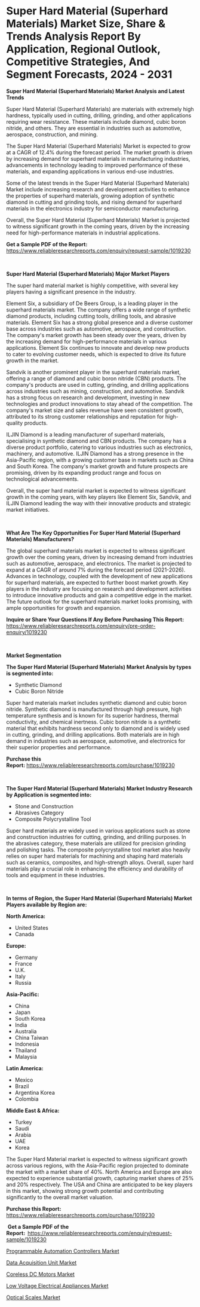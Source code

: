 <p><h1>Super Hard Material (Superhard Materials) Market Size, Share & Trends Analysis Report By Application, Regional Outlook, Competitive Strategies, And Segment Forecasts, 2024 - 2031</h1></p><p><strong>Super Hard Material (Superhard Materials) Market Analysis and Latest Trends</strong></p>
<p><p>Super Hard Material (Superhard Materials) are materials with extremely high hardness, typically used in cutting, drilling, grinding, and other applications requiring wear resistance. These materials include diamond, cubic boron nitride, and others. They are essential in industries such as automotive, aerospace, construction, and mining.</p><p>The Super Hard Material (Superhard Materials) Market is expected to grow at a CAGR of 12.4% during the forecast period. The market growth is driven by increasing demand for superhard materials in manufacturing industries, advancements in technology leading to improved performance of these materials, and expanding applications in various end-use industries.</p><p>Some of the latest trends in the Super Hard Material (Superhard Materials) Market include increasing research and development activities to enhance the properties of superhard materials, growing adoption of synthetic diamond in cutting and grinding tools, and rising demand for superhard materials in the electronics industry for semiconductor manufacturing.</p><p>Overall, the Super Hard Material (Superhard Materials) Market is projected to witness significant growth in the coming years, driven by the increasing need for high-performance materials in industrial applications.</p></p>
<p><strong>Get a Sample PDF of the Report:&nbsp;</strong> <a href="https://www.reliableresearchreports.com/enquiry/request-sample/1019230">https://www.reliableresearchreports.com/enquiry/request-sample/1019230</a></p>
<p>&nbsp;</p>
<p><strong>Super Hard Material (Superhard Materials) Major Market Players</strong></p>
<p><p>The super hard material market is highly competitive, with several key players having a significant presence in the industry. </p><p>Element Six, a subsidiary of De Beers Group, is a leading player in the superhard materials market. The company offers a wide range of synthetic diamond products, including cutting tools, drilling tools, and abrasive materials. Element Six has a strong global presence and a diverse customer base across industries such as automotive, aerospace, and construction. The company's market growth has been steady over the years, driven by the increasing demand for high-performance materials in various applications. Element Six continues to innovate and develop new products to cater to evolving customer needs, which is expected to drive its future growth in the market.</p><p>Sandvik is another prominent player in the superhard materials market, offering a range of diamond and cubic boron nitride (CBN) products. The company's products are used in cutting, grinding, and drilling applications across industries such as mining, construction, and automotive. Sandvik has a strong focus on research and development, investing in new technologies and product innovations to stay ahead of the competition. The company's market size and sales revenue have seen consistent growth, attributed to its strong customer relationships and reputation for high-quality products.</p><p>ILJIN Diamond is a leading manufacturer of superhard materials, specialising in synthetic diamond and CBN products. The company has a diverse product portfolio, catering to various industries such as electronics, machinery, and automotive. ILJIN Diamond has a strong presence in the Asia-Pacific region, with a growing customer base in markets such as China and South Korea. The company's market growth and future prospects are promising, driven by its expanding product range and focus on technological advancements.</p><p>Overall, the super hard material market is expected to witness significant growth in the coming years, with key players like Element Six, Sandvik, and ILJIN Diamond leading the way with their innovative products and strategic market initiatives.</p></p>
<p>&nbsp;</p>
<p><strong>What Are The Key Opportunities For Super Hard Material (Superhard Materials) Manufacturers?</strong></p>
<p><p>The global superhard materials market is expected to witness significant growth over the coming years, driven by increasing demand from industries such as automotive, aerospace, and electronics. The market is projected to expand at a CAGR of around 7% during the forecast period (2021-2026). Advances in technology, coupled with the development of new applications for superhard materials, are expected to further boost market growth. Key players in the industry are focusing on research and development activities to introduce innovative products and gain a competitive edge in the market. The future outlook for the superhard materials market looks promising, with ample opportunities for growth and expansion.</p></p>
<p><strong>Inquire or Share Your Questions If Any Before Purchasing This Report:</strong> <a href="https://www.reliableresearchreports.com/enquiry/pre-order-enquiry/1019230">https://www.reliableresearchreports.com/enquiry/pre-order-enquiry/1019230</a></p>
<p>&nbsp;</p>
<p><strong>Market Segmentation</strong></p>
<p><strong>The Super Hard Material (Superhard Materials) Market Analysis by types is segmented into:</strong></p>
<p><ul><li>Synthetic Diamond</li><li>Cubic Boron Nitride</li></ul></p>
<p><p>Super hard materials market includes synthetic diamond and cubic boron nitride. Synthetic diamond is manufactured through high pressure, high temperature synthesis and is known for its superior hardness, thermal conductivity, and chemical inertness. Cubic boron nitride is a synthetic material that exhibits hardness second only to diamond and is widely used in cutting, grinding, and drilling applications. Both materials are in high demand in industries such as aerospace, automotive, and electronics for their superior properties and performance.</p></p>
<p><strong>Purchase this Report:&nbsp;</strong><a href="https://www.reliableresearchreports.com/purchase/1019230">https://www.reliableresearchreports.com/purchase/1019230</a></p>
<p>&nbsp;</p>
<p><strong>The Super Hard Material (Superhard Materials) Market Industry Research by Application is segmented into:</strong></p>
<p><ul><li>Stone and Construction</li><li>Abrasives Category</li><li>Composite Polycrystalline Tool</li></ul></p>
<p><p>Super hard materials are widely used in various applications such as stone and construction industries for cutting, grinding, and drilling purposes. In the abrasives category, these materials are utilized for precision grinding and polishing tasks. The composite polycrystalline tool market also heavily relies on super hard materials for machining and shaping hard materials such as ceramics, composites, and high-strength alloys. Overall, super hard materials play a crucial role in enhancing the efficiency and durability of tools and equipment in these industries.</p></p>
<p>&nbsp;</p>
<p><strong>In terms of Region, the Super Hard Material (Superhard Materials) Market Players available by Region are:</strong></p>
<p>
    <p> <strong> North America: </strong>
        <ul>
            <li>United States</li>
            <li>Canada</li>
        </ul>
        </p> 
    <p> <strong> Europe: </strong>
        <ul>
            <li>Germany</li>
            <li>France</li>
            <li>U.K.</li>
            <li>Italy</li>
            <li>Russia</li>
        </ul>
        </p> 
    <p> <strong> Asia-Pacific: </strong>
        <ul>
            <li>China</li>
            <li>Japan</li>
            <li>South Korea</li>
            <li>India</li>
            <li>Australia</li>
            <li>China Taiwan</li>
            <li>Indonesia</li>
            <li>Thailand</li>
            <li>Malaysia</li>
        </ul>
        </p> 
    <p> <strong> Latin America: </strong>
        <ul>
            <li>Mexico</li>
            <li>Brazil</li>
            <li>Argentina Korea</li>
            <li>Colombia</li>
        </ul>
        </p> 
    <p> <strong> Middle East & Africa: </strong>
        <ul>
            <li>Turkey</li>
            <li>Saudi</li>
            <li>Arabia</li>
            <li>UAE</li>
            <li>Korea</li>
        </ul>
    </p>
    </p>
<p><p>The Super Hard Material market is expected to witness significant growth across various regions, with the Asia-Pacific region projected to dominate the market with a market share of 40%. North America and Europe are also expected to experience substantial growth, capturing market shares of 25% and 20% respectively. The USA and China are anticipated to be key players in this market, showing strong growth potential and contributing significantly to the overall market valuation.</p></p>
<p><strong>Purchase this Report: </strong><a href="https://www.reliableresearchreports.com/purchase/1019230">https://www.reliableresearchreports.com/purchase/1019230</a></p>
<p>&nbsp;<strong>Get a Sample PDF of the Report:&nbsp;&nbsp;</strong><a href="https://www.reliableresearchreports.com/enquiry/request-sample/1019230">https://www.reliableresearchreports.com/enquiry/request-sample/1019230</a></p>
<p><strong></strong></p>
<p><p><a href="https://medium.com/@kendraadams4456/programmable-automation-controllers-market-size-reveals-the-best-marketing-channels-in-global-e17aa82c177b">Programmable Automation Controllers Market</a></p><p><a href="https://medium.com/@joannknox666/data-acquisition-unit-market-insight-market-trends-growth-forecasted-from-2024-to-2031-bcfe2d86c303">Data Acquisition Unit Market</a></p><p><a href="https://medium.com/@kendraadams4456/decoding-coreless-dc-motors-market-metrics-market-share-trends-and-growth-patterns-a1eb945b5062">Coreless DC Motors Market</a></p><p><a href="https://medium.com/@kendraadams4456/low-voltage-electrical-appliances-nbsp-market-focuses-on-market-share-size-and-projected-forecast-6809e6a0bfe7">Low Voltage Electrical Appliances Market</a></p><p><a href="https://medium.com/@kendraadams4456/optical-scales-market-size-cagr-trends-2024-2030-39c94cb14773">Optical Scales Market</a></p></p>